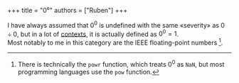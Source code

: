 +++
title = "0⁰"
authors = ["Ruben"]
+++

I have always assumed that $0^0$ is undefined with the same «severity» as $0 \div 0$,
but in a lot of [contexts][0_pow_0], it is actually defined as $0^0 = 1$. \
Most notably to me in this category are the IEEE floating-point numbers [^1].

[^1]: There is technically the `powr` function, which treats $0^0$ as `NaN`, but most programming languages use the `pow` function.

[0_pow_0]: https://en.wikipedia.org/wiki/Zero_to_the_power_of_zero#Discrete_exponents
